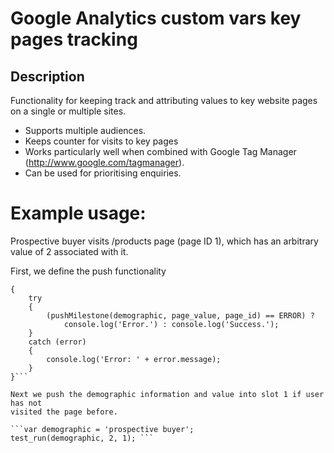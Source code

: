 Google Analytics custom vars key pages tracking
===============================================

Description
-----------
Functionality for keeping track and attributing values to key website pages
on a single or multiple sites.

* Supports multiple audiences. 
* Keeps counter for visits to key pages
* Works particularly well when combined with Google Tag Manager (http://www.google.com/tagmanager).
* Can be used for prioritising enquiries.

# Example usage:

Prospective buyer visits /products page (page ID 1), which has an arbitrary value 
of 2 associated with it.

First, we define the push functionality

```function test_run(demographic, page_value, page_id)
{
    try 
    {
        (pushMilestone(demographic, page_value, page_id) == ERROR) ?
            console.log('Error.') : console.log('Success.');
    }
    catch (error) 
    {
        console.log('Error: ' + error.message);
    }
}```

Next we push the demographic information and value into slot 1 if user has not
visited the page before.

```var demographic = 'prospective buyer';
test_run(demographic, 2, 1); ```
